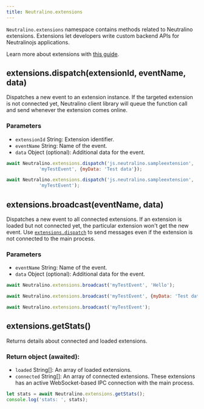 ```yaml
---
title: Neutralino.extensions
---
```


`Neutralino.extensions` namespace contains methods related to Neutralino extensions. Extensions let
developers write custom backend APIs for Neutralinojs applications.

Learn more about extensions with [this guide](../how-to/extensions-overview).


## extensions.dispatch(extensionId, eventName, data)
Dispatches a new event to an extension instance. If the targeted extension is not connected yet,
Neutralino client library will queue the function call and send whenever the extension comes online.


### Parameters

- `extensionId` String: Extension identifier.
- `eventName` String: Name of the event.
- `data` Object (optional): Additional data for the event.

```js
await Neutralino.extensions.dispatch('js.neutralino.sampleextension',
            'myTestEvent', {myData: 'Test data'});

await Neutralino.extensions.dispatch('js.neutralino.sampleextension',
            'myTestEvent');
```

## extensions.broadcast(eventName, data)
Dispatches a new event to all connected extensions. If an extension is loaded but not connected yet,
the particular extension won't get the new event. Use [`extensions.dispatch`](#extensionsdispatchextensionid-eventname-data)
 to send messages even if the extension is not connected to the main process.


### Parameters

- `eventName` String: Name of the event.
- `data` Object (optional): Additional data for the event.

```js
await Neutralino.extensions.broadcast('myTestEvent', 'Hello');

await Neutralino.extensions.broadcast('myTestEvent', {myData: 'Test data'});

await Neutralino.extensions.broadcast('myTestEvent');
```

## extensions.getStats()
Returns details about connected and loaded extensions.

### Return object (awaited):
- `loaded` String[]: An array of loaded extensions.
- `connected` String[]: An array of connected extensions. These extensions has an active WebSocket-based IPC connection
                with the main process.

```js
let stats = await Neutralino.extensions.getStats();
console.log('stats: ', stats);
```
